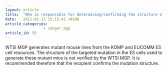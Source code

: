 ```yaml
---
layout: article
title:  "Who is responsible for determining/confirming the structure of the mutation for MGP alleles?"
date:   2011-01-13 15:15:42 +0100
article_categories: 
                 - sanger_mgp
article_id: 55
---
```


WTSI MGP generates mutant mouse lines from the KOMP and EUCOMM ES cell resources. The structure of the targeted mutation in the ES cells used to generate these mutant mice is not verified by the WTSI MGP. It is recommended therefore that the recipient confirms the mutation structure.